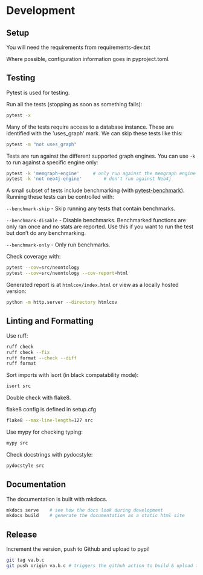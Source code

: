 # Development

## Setup

You will need the requirements from requirements-dev.txt

Where possible, configuration information goes in pyproject.toml.

## Testing

Pytest is used for testing.

Run all the tests (stopping as soon as something fails):

```bash
pytest -x
```

Many of the tests require access to a database instance. These are identified with the 'uses_graph' mark. We can skip these tests like this:

```bash
pytest -m "not uses_graph"
```

Tests are run against the different supported graph engines. You can use `-k` to run against a specific engine only:

```bash
pytest -k 'memgraph-engine'     # only run against the memgraph engine
pytest -k 'not neo4j-engine'        # don't run against Neo4j
```

A small subset of tests include benchmarking (with [pytest-benchmark](https://pytest-benchmark.readthedocs.io/en/latest/usage.html)). Running these tests can be controlled with:

`--benchmark-skip` - Skip running any tests that contain benchmarks.

`--benchmark-disable` - Disable benchmarks. Benchmarked functions are only ran once and no stats are reported. Use this if you want to run the test but don’t do any benchmarking.

`--benchmark-only` - Only run benchmarks.

Check coverage with:

```bash
pytest --cov=src/neontology
pytest --cov=src/neontology --cov-report=html
```

Generated report is at `htmlcov/index.html` or view as a locally hosted version:

```bash
python -m http.server --directory htmlcov
```

## Linting and Formatting

Use ruff:

```bash
ruff check
ruff check --fix
ruff format --check --diff
ruff format
```

Sort imports with isort (in black compatability mode):

```bash
isort src
```

Double check with flake8.

flake8 config is defined in setup.cfg

```bash
flake8 --max-line-length=127 src
```

Use mypy for checking typing:

```bash
mypy src
```

Check docstrings with pydocstyle:

```bash
pydocstyle src
```

## Documentation

The documentation is built with mkdocs.

```bash
mkdocs serve    # see how the docs look during development
mkdocs build    # generate the documentation as a static html site
```

## Release

Increment the version, push to Github and upload to pypi!

```bash
git tag va.b.c
git push origin va.b.c # triggers the github action to build & upload to pypi
```
